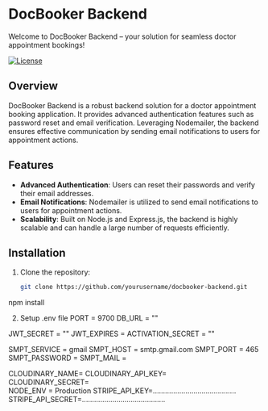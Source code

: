 # DocBooker Backend

Welcome to DocBooker Backend – your solution for seamless doctor appointment bookings!

[![License](https://img.shields.io/badge/license-MIT-blue.svg)](https://opensource.org/licenses/MIT)

## Overview

DocBooker Backend is a robust backend solution for a doctor appointment booking application. It provides advanced authentication features such as password reset and email verification. Leveraging Nodemailer, the backend ensures effective communication by sending email notifications to users for appointment actions.

## Features

- **Advanced Authentication**: Users can reset their passwords and verify their email addresses.
- **Email Notifications**: Nodemailer is utilized to send email notifications to users for appointment actions.
- **Scalability**: Built on Node.js and Express.js, the backend is highly scalable and can handle a large number of requests efficiently.

## Installation

1. Clone the repository:

   ```bash
   git clone https://github.com/yourusername/docbooker-backend.git
npm install

2. Setup .env file
   PORT = 9700
DB_URL = ""

JWT_SECRET = "" 
JWT_EXPIRES = 
ACTIVATION_SECRET = ""

SMPT_SERVICE = gmail
SMPT_HOST = smtp.gmail.com
SMPT_PORT = 465 
SMPT_PASSWORD =
SMPT_MAIL = 

CLOUDINARY_NAME= 
CLOUDINARY_API_KEY=  
CLOUDINARY_SECRET=  
NODE_ENV = Production
STRIPE_API_KEY=.........................................
STRIPE_API_SECRET=.........................................
